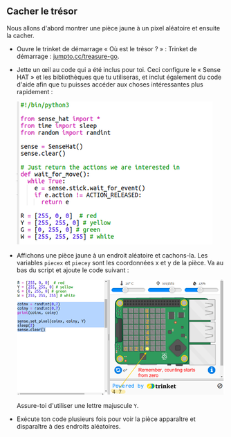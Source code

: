 ## Cacher le trésor

Nous allons d'abord montrer une pièce jaune à un pixel aléatoire et ensuite la cacher.

+ Ouvre le trinket de démarrage « Où est le trésor ? » : Trinket de démarrage : <a href="http://jumpto.cc/treasure-go" target="_blank">jumpto.cc/treasure-go</a>.

+ Jette un œil au code qui a été inclus pour toi. Ceci configure le « Sense HAT » et les bibliothèques que tu utiliseras, et inclut également du code d'aide afin que tu puisses accéder aux choses intéressantes plus rapidement :
    
    ![capture d'écran](images/treasure-starter.png)

+ Affichons une pièce jaune à un endroit aléatoire et cachons-la. Les variables `piecex` et `piecey` sont les coordonnées x et y de la pièce. Va au bas du script et ajoute le code suivant :
    
    ![capture d'écran](images/treasure-coin.png)
    
    Assure-toi d'utiliser une lettre majuscule `Y`.

+ Exécute ton code plusieurs fois pour voir la pièce apparaître et disparaître à des endroits aléatoires.